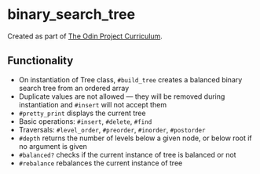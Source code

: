 # binary_search_tree

Created as part of [The Odin Project Curriculum](https://www.theodinproject.com/lessons/663/project_submissions?page=5).

## Functionality

- On instantiation of Tree class, `#build_tree` creates a balanced binary search tree from an ordered array
- Duplicate values are not allowed — they will be removed during instantiation and `#insert` will not accept them
- `#pretty_print` displays the current tree
- Basic operations: `#insert`, `#delete`, `#find`
- Traversals: `#level_order`, `#preorder`, `#inorder`, `#postorder`
- `#depth` returns the number of levels below a given node, or below root if no argument is given
- `#balanced?` checks if the current instance of tree is balanced or not
- `#rebalance` rebalances the current instance of tree